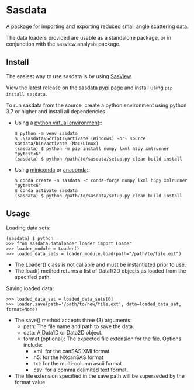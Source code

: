 # Sasdata

A package for importing and exporting reduced small angle scattering data.

The data loaders provided are usable as a standalone package, or in conjunction with the sasview analysis package.

## Install
The easiest way to use sasdata is by using [SasView](http://www.sasview.org).

View the latest release on the [sasdata pypi page](https://pypi.org/project/sasdata/) and install using `pip install sasdata`.

To run sasdata from the source, create a python environment using python 3.7 or higher and install all dependencies
 - Using a [python virtual environment](https://packaging.python.org/en/latest/guides/installing-using-pip-and-virtual-environments/)::

       $ python -m venv sasdata
       $ .\sasdata\Scripts\activate (Windows) -or- source sasdata/bin/activate (Mac/Linux)
       (sasdata) $ python -m pip install numpy lxml h5py xmlrunner "pytest<6"
       (sasdata) $ python /path/to/sasdata/setup.py clean build install
 
 - Using [miniconda](https://docs.conda.io/en/latest/miniconda.html)
or [anaconda](https://www.anaconda.com/)::
   
       $ conda create -n sasdata -c conda-forge numpy lxml h5py xmlrunner "pytest<6"
       $ conda activate sasdata
       (sasdata) $ python /path/to/sasdata/setup.py clean build install

## Usage

Loading data sets:

    (sasdata) $ python
    >>> from sasdata.dataloader.loader import Loader
    >>> loader_module = Loader()
    >>> loaded_data_sets = loader_module.load(path="/path/to/file.ext")

 - The Loader() class is not callable and must be instantiated prior to use.
 - The load() method returns a list of Data1/2D objects as loaded from the specified path.

Saving loaded data:

    >>> loaded_data_set = loaded_data_sets[0]
    >>> loader.save(path='/path/to/new/file.ext', data=loaded_data_set, format=None)

 - The save() method accepts three (3) arguments:
   - path: The file name and path to save the data.
   - data: A Data1D or Data2D object.
   - format (optional): The expected file extension for the file. Options include:
     - .xml: for the canSAS XMl format
     - .h5: for the NXcanSAS format
     - .txt: for the multi-column ascii format
     - .csv: for a comma delimited text format.
 - The file extension specified in the save path will be superseded by the format value.
